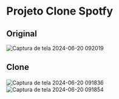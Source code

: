 # Projeto Clone Spotfy 

## Original 

![Captura de tela 2024-06-20 092019](https://github.com/LucasBoeck23/home-page-spotfy/assets/162763345/5f8a5376-1fad-4ec1-ae3c-9d94e1471a84)

## Clone

![Captura de tela 2024-06-20 091836](https://github.com/LucasBoeck23/home-page-spotfy/assets/162763345/3ba733fe-19ad-4fd6-bf71-fe150a28de68)  ㅤ  ![Captura de tela 2024-06-20 091854](https://github.com/LucasBoeck23/home-page-spotfy/assets/162763345/6839f5e7-9942-4464-9b2f-da4fc4788afa)
